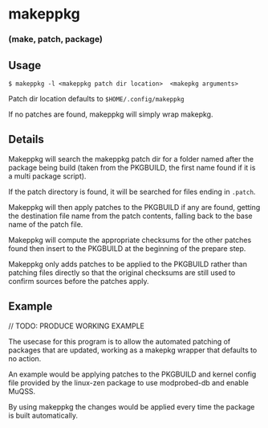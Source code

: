 # makeppkg
### (make, patch, package)

## Usage
`$ makeppkg -l <makeppkg patch dir location>  <makepkg arguments>`

Patch dir location defaults to `$HOME/.config/makeppkg`

If no patches are found, makeppkg will simply wrap makepkg.


## Details
Makeppkg will search the makeppkg patch dir for a folder named after the package being build (taken from the PKGBUILD, the first name found if it is a multi package script).

If the patch directory is found, it will be searched for files ending in `.patch`.

Makeppkg will then apply patches to the PKGBUILD if any are found, getting the destination file name from the patch contents, falling back to the base name of the patch file.

Makeppkg will compute the appropriate checksums for the other patches found then insert to the PKGBUILD at the beginning of the prepare step.

Makeppkg only adds patches to be applied to the PKGBUILD rather than patching files directly so that the original checksums are still used to confirm sources before the patches apply.


## Example
// TODO: PRODUCE WORKING EXAMPLE

The usecase for this program is to allow the automated patching of packages that are updated, working as a makepkg wrapper that defaults to no action.

An example would be applying patches to the PKGBUILD and kernel config file provided by the linux-zen package to use modprobed-db and enable MuQSS.

By using makeppkg the changes would be applied every time the package is built automatically.
